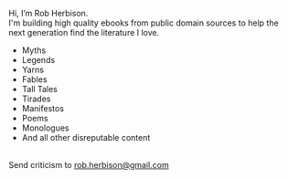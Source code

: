 Hi, I’m Rob Herbison.
<br>I'm building high quality ebooks from public domain sources to help the next generation find the literature I love.
- Myths
- Legends
- Yarns
- Fables
- Tall Tales
- Tirades
- Manifestos
- Poems
- Monologues
- And all other disreputable content

<br>Send criticism to rob.herbison@gmail.com

<!---
rherbison/rherbison is a ✨ special ✨ repository because its `README.md` (this file) appears on your GitHub profile.
You can click the Preview link to take a look at your changes.
--->
